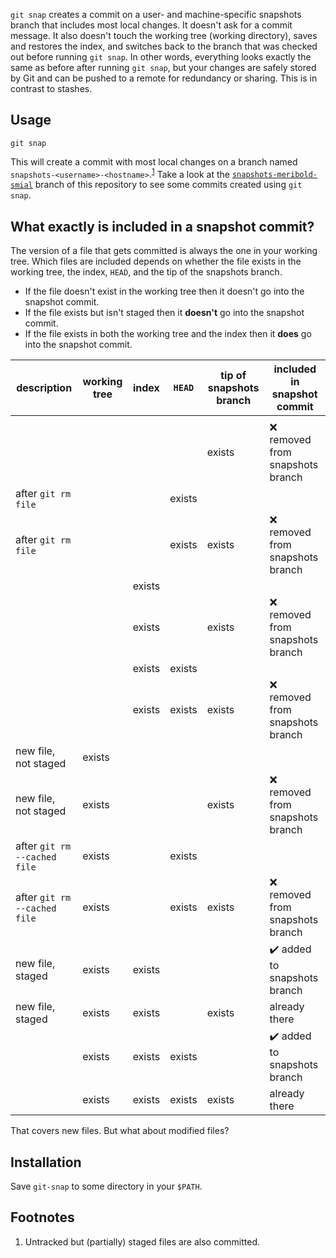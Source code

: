 `git snap` creates a commit on a user- and machine-specific snapshots branch that includes
most local changes.  It doesn't ask for a commit message.  It also doesn't touch the
working tree (working directory), saves and restores the index, and switches back to the
branch that was checked out before running `git snap`.  In other words, everything looks
exactly the same as before after running `git snap`, but your changes are safely stored by
Git and can be pushed to a remote for redundancy or sharing.  This is in contrast to
stashes.

## Usage

    git snap

This will create a commit with most local changes on a branch named
`snapshots-<username>-<hostname>`.<sup>[1](#user-content-footnote-1)</sup>  Take a look at
the [`snapshots-meribold-smial`][3] branch of this repository to see some commits created
using `git snap`.

## What exactly is included in a snapshot commit?

The version of a file that gets committed is always the one in your working tree.  Which
files are included depends on whether the file exists in the working tree, the index,
`HEAD`, and the tip of the snapshots branch.

*   If the file doesn't exist in the working tree then it doesn't go into the snapshot
    commit.
*   If the file exists but isn't staged then it **doesn't** go into the snapshot commit.
*   If the file exists in both the working tree and the index then it **does** go into the
    snapshot commit.

| description                  | working tree | index  | `HEAD` | tip of snapshots branch | included in snapshot commit                  |
|------------------------------|--------------|--------|--------|-------------------------|----------------------------------------------|
|                              |              |        |        |                         |                                              |
|                              |              |        |        | exists                  | :x: removed from snapshots branch            |
| after `git rm file`          |              |        | exists |                         |                                              |
| after `git rm file`          |              |        | exists | exists                  | :x: removed from snapshots branch            |
|                              |              | exists |        |                         |                                              |
|                              |              | exists |        | exists                  | :x: removed from snapshots branch            |
|                              |              | exists | exists |                         |                                              |
|                              |              | exists | exists | exists                  | :x: removed from snapshots branch            |
| new file, not staged         | exists       |        |        |                         |                                              |
| new file, not staged         | exists       |        |        | exists                  | :x: removed from snapshots branch            |
| after `git rm --cached file` | exists       |        | exists |                         |                                              |
| after `git rm --cached file` | exists       |        | exists | exists                  | :x: removed from snapshots branch            |
| new file, staged             | exists       | exists |        |                         | :heavy_check_mark: added to snapshots branch |
| new file, staged             | exists       | exists |        | exists                  | already there                                |
|                              | exists       | exists | exists |                         | :heavy_check_mark: added to snapshots branch |
|                              | exists       | exists | exists | exists                  | already there                                |

That covers new files.  But what about modified files?

## Installation

Save `git-snap` to some directory in your `$PATH`.

## Footnotes

<ol>
<li id="footnote-1">
Untracked but (partially) staged files are also committed.
</li>
</ol>

[1]: https://stackoverflow.com/q/6070179
     "Switching branches without touching the working tree?"
[2]: https://git-scm.com/book/en/v2/Git-Tools-Reset-Demystified#_the_index
     "Git Tools - Reset Demystified - Pro Git"
[3]: https://github.com/meribold/git-snap/commits/snapshots-meribold-smial
